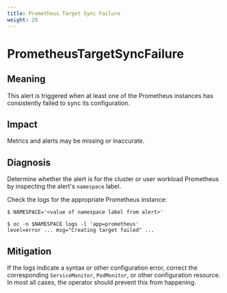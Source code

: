 ```yaml
---
title: Prometheus Target Sync Failure
weight: 20
---
```


# PrometheusTargetSyncFailure

## Meaning

This alert is triggered when at least one of the Prometheus instances has
consistently failed to sync its configuration.

## Impact

Metrics and alerts may be missing or inaccurate.

## Diagnosis

Determine whether the alert is for the cluster or user workload Prometheus by
inspecting the alert's `namespace` label.

Check the logs for the appropriate Prometheus instance:

```shell
$ NAMESPACE='<value of namespace label from alert>'

$ oc -n $NAMESPACE logs -l 'app=prometheus'
level=error ... msg="Creating target failed" ...
```

## Mitigation

If the logs indicate a syntax or other configuration error, correct the
corresponding `ServiceMonitor`, `PodMonitor`, or other configuration
resource. In most all cases, the operator should prevent this from happening.
